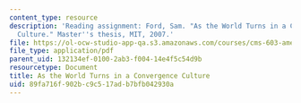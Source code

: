 ```yaml
---
content_type: resource
description: 'Reading assignment: Ford, Sam. "As the World Turns in a Convergence
  Culture." Master''s thesis, MIT, 2007.'
file: https://ol-ocw-studio-app-qa.s3.amazonaws.com/courses/cms-603-american-soap-operas-spring-2008/89fa716f902bc9c517adb7bfb042930a_samford2007.pdf
file_type: application/pdf
parent_uid: 132134ef-0100-2ab3-f004-14e4f5c54d9b
resourcetype: Document
title: As the World Turns in a Convergence Culture
uid: 89fa716f-902b-c9c5-17ad-b7bfb042930a
---
```

